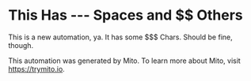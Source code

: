 
# This Has --- Spaces and $$ Others

This is a new automation, ya. It has some $$$ Chars. Should be fine, though.

This automation was generated by Mito. To learn more about Mito, visit https://trymito.io.
